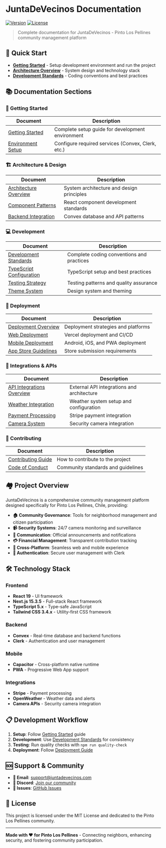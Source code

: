 # JuntaDeVecinos Documentation

[![Version](https://img.shields.io/badge/version-1.0.0-blue.svg)](https://github.com/hinoki-ai/-R-M-C)
[![License](https://img.shields.io/badge/license-MIT-green.svg)](../LICENSE)

> Complete documentation for JuntaDeVecinos - Pinto Los Pellines community management platform

## 🌟 Quick Start

- **[Getting Started](getting-started/README.md)** - Setup development environment and run the project
- **[Architecture Overview](architecture/README.md)** - System design and technology stack
- **[Development Standards](development/README.md)** - Coding conventions and best practices

## 📚 Documentation Sections

### 🚀 Getting Started

| Document | Description |
|----------|-------------|
| [Getting Started](getting-started/README.md) | Complete setup guide for development environment |
| [Environment Setup](getting-started/README.md#environment-setup) | Configure required services (Convex, Clerk, etc.) |

### 🏗️ Architecture & Design

| Document | Description |
|----------|-------------|
| [Architecture Overview](architecture/README.md) | System architecture and design principles |
| [Component Patterns](development/README.md#component-development) | React component development standards |
| [Backend Integration](development/README.md#backend-development) | Convex database and API patterns |

### 💻 Development

| Document | Description |
|----------|-------------|
| [Development Standards](development/README.md) | Complete coding conventions and practices |
| [TypeScript Configuration](development/README.md#typescript-configuration) | TypeScript setup and best practices |
| [Testing Strategy](development/README.md#testing-standards) | Testing patterns and quality assurance |
| [Theme System](development/theme-system.md) | Design system and theming |

### 🚀 Deployment

| Document | Description |
|----------|-------------|
| [Deployment Overview](deployment/README.md) | Deployment strategies and platforms |
| [Web Deployment](deployment/README.md#web-deployment) | Vercel deployment and CI/CD |
| [Mobile Deployment](deployment/mobile-deployment.md) | Android, iOS, and PWA deployment |
| [App Store Guidelines](deployment/mobile-deployment.md#app-store-guidelines) | Store submission requirements |

### 🔌 Integrations & APIs

| Document | Description |
|----------|-------------|
| [API Integrations Overview](api/README.md) | External API integrations and architecture |
| [Weather Integration](api/weather-integration.md) | Weather system setup and configuration |
| [Payment Processing](api/README.md#payment-processing) | Stripe payment integration |
| [Camera System](api/README.md#camera-system) | Security camera integration |

### 🤝 Contributing

| Document | Description |
|----------|-------------|
| [Contributing Guide](contributing/README.md) | How to contribute to the project |
| [Code of Conduct](../CODE_OF_CONDUCT.md) | Community standards and guidelines |

## 🏘️ Project Overview

JuntaDeVecinos is a comprehensive community management platform designed specifically for Pinto Los Pellines, Chile, providing:

- **🏠 Community Governance**: Tools for neighborhood management and citizen participation
- **📹 Security Systems**: 24/7 camera monitoring and surveillance
- **📢 Communication**: Official announcements and notifications
- **💳 Financial Management**: Transparent contribution tracking
- **📱 Cross-Platform**: Seamless web and mobile experience
- **🔐 Authentication**: Secure user management with Clerk

## 🛠️ Technology Stack

### Frontend

- **React 19** - UI framework
- **Next.js 15.3.5** - Full-stack React framework
- **TypeScript 5.x** - Type-safe JavaScript
- **Tailwind CSS 3.4.x** - Utility-first CSS framework

### Backend

- **Convex** - Real-time database and backend functions
- **Clerk** - Authentication and user management

### Mobile

- **Capacitor** - Cross-platform native runtime
- **PWA** - Progressive Web App support

### Integrations

- **Stripe** - Payment processing
- **OpenWeather** - Weather data and alerts
- **Camera APIs** - Security camera integration

## 📋 Development Workflow

1. **Setup**: Follow [Getting Started](getting-started/README.md) guide
2. **Development**: Use [Development Standards](development/README.md) for consistency
3. **Testing**: Run quality checks with `npm run quality-check`
4. **Deployment**: Follow [Deployment Guide](deployment/README.md)

## 🆘 Support & Community

- **📧 Email**: [support@juntadevecinos.com](mailto:support@juntadevecinos.com)
- **💬 Discord**: [Join our community](https://discord.gg/hinoki-ai)
- **🐛 Issues**: [GitHub Issues](https://github.com/hinoki-ai/-R-M-C/issues)

## 📄 License

This project is licensed under the MIT License and dedicated to the Pinto Los Pellines community.

---

**Made with ❤️ for Pinto Los Pellines** - Connecting neighbors, enhancing security, and fostering community participation.
